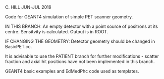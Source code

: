 C. HILL 
JUN-JUL 2019

Code for GEANT4 simulation of simple PET scanner geometry.

IN THIS BRANCH: An empty detector with a point source of positrons at its centre.
                Sensitvity is calculated.
                Output is in ROOT.
                
IF CHANGING THE GEOMETRY: Detector geometry should be changed in BasicPET.cc.

It is advisable to use the PATIENT branch for further modifications - scatter fraction and axial hit positions
have not been implemented in this branch.

GEANT4 basic examples and EdMedPhc code used as templates.
                          
